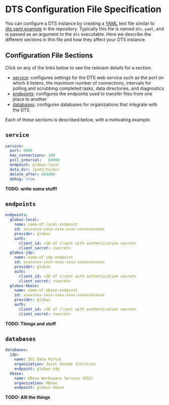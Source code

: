# DTS Configuration File Specification

You can configure a DTS instance by creating a [YAML](https://yaml.org/) text
file similar to [dts.yaml.example](https://github.com/kbase/dts/blob/main/dts.yaml.example)
in the repository. Typically this file is named `dts.yaml`, and is passed as an
argument to the `dts` executable. Here we describe the different sections in
this file and how they affect your DTS instance.

## Configuration File Sections

Click on any of the links below to see the relevant details for a section.

* [service](config.md#service): configureѕ settings for the DTS web service
  such as the port on which it listens, the maximum number of connections,
  intervals for polling and scrubbing completed tasks, data directories, and
  diagnostics
* [endpoints](config.md#endpoints): configures the endpoints used to transfer
  files from one place to another
* [databases](config.md#databases): configures databases for organizations that
  integrate with the DTS

Each of these sections is described below, with a motivating example.

## `service`

```yaml
service:
  port: 8080
  max_connections: 100
  poll_interval:   60000
  endpoint: globus-local
  data_dir: /path/to/dir
  delete_after: 604800
  debug: true
```

**TODO: write some stuff!**

## `endpoints`

```yaml
endpoints:
  globus-local:
    name: name-of-local-endpoint
    id: xxxxxxxx-xxxx-xxxx-xxxx-xxxxxxxxxxxx
    provider: globus
    auth:
      client_id: <ID of client with authentication secret>
      client_secret: <secret>
  globus-jdp:
    name: name-of-jdp-endpoint
    id: xxxxxxxx-xxxx-xxxx-xxxx-xxxxxxxxxxxx
    provider: globus
    auth:
      client_id: <ID of client with authentication secret>
      client_secret: <secret>
  globus-kbase:
    name: name-of-kbase-endpoint
    id: xxxxxxxx-xxxx-xxxx-xxxx-xxxxxxxxxxxx
    provider: globus
    auth:
      client_id: <ID of client with authentication secret>
      client_secret: <secret>
```

**TODO: Things and stuff**

## `databases`

```yaml
databases:
  jdp:
    name: JGI Data Portal
    organization: Joint Genome Institute
    endpoint: globus-jdp
  kbase:
    name: KBase Workspace Service (KSS)
    organization: KBase
    endpoint: globus-kbase
```

**TODO: Alll the things**

